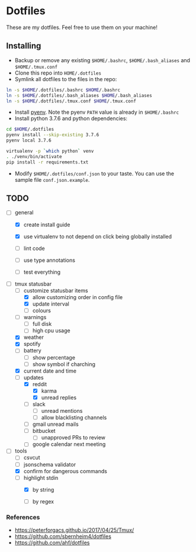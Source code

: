 
# Dotfiles

These are my dotfiles. Feel free to use them on your machine!

## Installing

* Backup or remove any existing `$HOME/.bashrc`, `$HOME/.bash_aliases` and `$HOME/.tmux.conf`
* Clone this repo into `HOME/.dotfiles`
* Symlink all dotfiles to the files in the repo:
```sh
ln -s $HOME/.dotfiles/.bashrc $HOME/.bashrc
ln -s $HOME/.dotfiles/.bash_aliases $HOME/.bash_aliases
ln -s $HOME/.dotfiles/.tmux.conf $HOME/.tmux.conf
```
* Install [pyenv](https://github.com/pyenv/pyenv#installation). Note the pyenv `PATH` value is already in `$HOME/.bashrc`
* Install python 3.7.6 and python dependencies:
```sh
cd $HOME/.dotfiles
pyenv install --skip-existing 3.7.6
pyenv local 3.7.6

virtualenv -p `which python` venv
. ./venv/bin/activate
pip install -r requirements.txt

```
* Modify `$HOME/.dotfiles/conf.json` to your taste. You can use the sample file `conf.json.example`.





## TODO
- [ ] general
    - [x] create install guide
    - [x] use virtualenv to not depend on click being globally installed
    - [ ] lint code
    - [ ] use type annotations
    - [ ] test everything


- [ ] tmux statusbar
    - [ ] customize statusbar items
        - [x] allow customizing order in config file
        - [x] update interval
        - [ ] colours
    - [ ] warnings
        - [ ] full disk
        - [ ] high cpu usage
    - [x] weather
    - [x] spotify
    - [ ] battery
        - [ ] show percentage
        - [ ] show symbol if charching
    - [x] current date and time
    - [ ] updates
        - [x] reddit
            - [x] karma
            - [x] unread replies
        - [ ] slack
            - [ ] unread mentions
            - [ ] allow blacklisting channels
        - [ ] gmail unread mails
        - [ ] bitbucket
            - [ ] unapproved PRs to review
        - [ ] google calendar next meeting

- [ ] tools
    - [ ] csvcut
    - [ ] jsonschema validator
    - [x] confirm for dangerous commands
    - [ ] highlight stdin
        - [x] by string
        - [ ] by regex


### References
- https://peterforgacs.github.io/2017/04/25/Tmux/
- https://github.com/sbernheim4/dotfiles
- https://github.com/ahf/dotfiles

